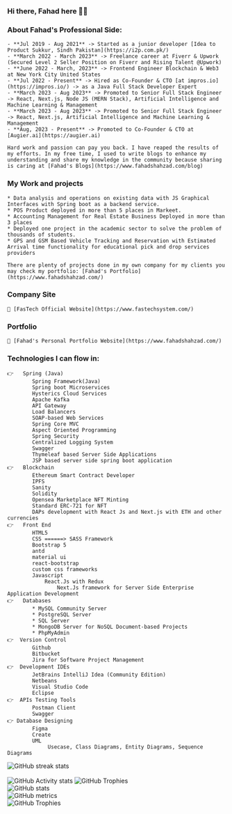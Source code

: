 ### Hi there, Fahad here 🧑‍💻


###  About Fahad's Professional Side:
    - **Jul 2019 - Aug 2021** -> Started as a junior developer [Idea to Product Sukkur, Sindh Pakistan](https://i2p.com.pk/)
    - **March 2022 - March 2023** -> Freelance career at Fiverr & Upwork (Secured Level 2 Seller Position on Fiverr and Rising Talent @Upwork)
    - **June 2022 - March, 2023** -> Frontend Engineer Blockchain & Web3 at New York City United States
    - **Jul 2022 - Present** -> Hired as Co-Founder & CTO [at impros.io](https://impros.io/) -> as a Java Full Stack Developer Expert
    - **March 2023 - Aug 2023** -> Promoted to Senior Full Stack Engineer -> React, Next.js, Node JS (MERN Stack), Artificial Intelligence and Machine Learning & Management
    - **March 2023 - Aug 2023** -> Promoted to Senior Full Stack Engineer -> React, Next.js, Artificial Intelligence and Machine Learning & Management
    - **Aug, 2023 - Present** -> Promoted to Co-Founder & CTO at [Augier.ai](https://augier.ai)

    Hard work and passion can pay you back. I have reaped the results of my efforts. In my free time, I used to write blogs to enhance my understanding and share my knowledge in the community because sharing is caring at [Fahad's Blogs](https://www.fahadshahzad.com/blog)

    
### My Work and projects
    * Data analysis and operations on existing data with JS Graphical Interfaces with Spring boot as a backend service.
    * POS Product deployed in more than 5 places in Markeet.
    * Accounting Management for Real Estate Business Deployed in more than 3 places
    * Deployed one project in the academic sector to solve the problem of thousands of students.
    * GPS and GSM Based Vehicle Tracking and Reservation with Estimated Arrival time functionality for educational pick and drop services providers

    There are plenty of projects done in my own company for my clients you may check my portfolio: [Fahad's Portfolio](https://www.fahadshahzad.com/)
    
### Company Site 
    🔗 [FasTech Official Website](https://www.fastechsystem.com/)
    
### Portfolio    
    🔗 [Fahad's Personal Portfolio Website](https://www.fahadshahzad.com/)

### Technologies I can flow in:
    👉   Spring (Java)
            Spring Framework(Java)
            Spring boot Microservices
            Hysterics Cloud Services
            Apache Kafka
            API Gateway
            Load Balancers
            SOAP-based Web Services
            Spring Core MVC
            Aspect Oriented Programming
            Spring Security 
            Centralized Logging System
            Swagger
            Thymeleaf based Server Side Applications
            JSP based server side spring boot application
    👉	Blockchain
            Ethereum Smart Contract Developer
            IPFS
            Sanity
            Solidity
            Opensea Marketplace NFT Minting
            Standard ERC-721 for NFT
            DAPs development with React Js and Next.js with ETH and other currencies 
    👉	Front End
            HTML5
            CSS ======> SASS Framework
            Bootstrap 5
            antd
            material ui
            react-bootstrap
            custom css frameworks
            Javascript
                React.Js with Redux
                    Next.Js framework for Server Side Enterprise Application Development
    👉	Databases
            * MySQL Community Server
            * PostgreSQL Server
            * SQL Server
            * MongoDB Server for NoSQL Document-based Projects
            * PhpMyAdmin
    👉  Version Control
            Github
            Bitbucket
            Jira for Software Project Management
    👉  Development IDEs
            JetBrains IntelliJ Idea (Community Edition)
            Netbeans
            Visual Studio Code
            Eclipse 
    👉  APIs Testing Tools
            Postman Client
            Swagger
    👉 Database Designing
            Figma
            Create
            UML
                 Usecase, Class Diagrams, Entity Diagrams, Sequence Diagrams
![GitHub streak stats](https://github-readme-streak-stats.herokuapp.com/?user=fahad-qureshi786)  
<br/>
 ![GitHub Activity stats]( https://activity-graph.herokuapp.com/graph?username=fahad-qureshi786)
![GitHub Trophies ](https://github-profile-trophy.vercel.app/?username=fahad-qureshi786)  
![GitHub stats](https://github-readme-stats.vercel.app/api?username=fahad-qureshi786&show_icons=true&theme=dark)  
![GitHub metrics](https://metrics.lecoq.io/fahad-qureshi786)  
![GitHub Trophies ](https://github-readme-stats.vercel.app/api/top-langs/?username=fahad-qureshi786)  
